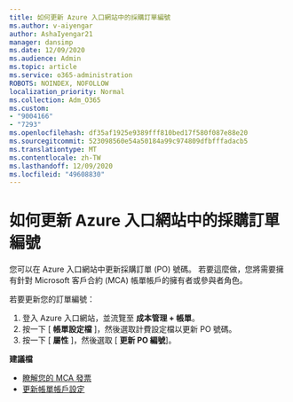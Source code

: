 ```yaml
---
title: 如何更新 Azure 入口網站中的採購訂單編號
ms.author: v-aiyengar
author: AshaIyengar21
manager: dansimp
ms.date: 12/09/2020
ms.audience: Admin
ms.topic: article
ms.service: o365-administration
ROBOTS: NOINDEX, NOFOLLOW
localization_priority: Normal
ms.collection: Adm_O365
ms.custom:
- "9004166"
- "7293"
ms.openlocfilehash: df35af1925e9389fff810bed17f580f087e88e20
ms.sourcegitcommit: 523098560e54a50184a99c974809dfbfffadacb5
ms.translationtype: MT
ms.contentlocale: zh-TW
ms.lasthandoff: 12/09/2020
ms.locfileid: "49608830"
---
```

# <a name="how-to-update-an-purchase-order-number-in-azure-portal"></a>如何更新 Azure 入口網站中的採購訂單編號

您可以在 Azure 入口網站中更新採購訂單 (PO) 號碼。 若要這麼做，您將需要擁有針對 Microsoft 客戶合約 (MCA) 帳單帳戶的擁有者或參與者角色。 

若要更新您的訂單編號：
1. 登入 Azure 入口網站，並流覽至 **成本管理 + 帳單**。
1. 按一下 [ **帳單設定檔** ]，然後選取計費設定檔以更新 PO 號碼。
1. 按一下 [ **屬性** ]，然後選取 [ **更新 PO 編號**]。 

**建議檔**

- [瞭解您的 MCA 發票](https://docs.microsoft.com/azure/cost-management-billing/understand/mca-understand-your-invoice)
- [更新帳單帳戶設定](https://docs.microsoft.com/microsoft-store/update-microsoft-store-for-business-account-settings)  
